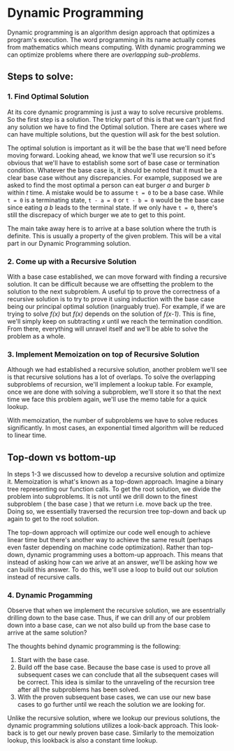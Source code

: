 # Dynamic Programming

Dynamic programming is an algorithm design approach that optimizes a program's execution. The word programming in its name actually comes from mathematics which means computing. With dynamic programming we can optimize problems where there are *overlapping sub-problems*. 

## Steps to solve:
### 1. Find Optimal Solution
At its core dynamic programming is just a way to solve recursive problems. So the first step is a solution. The tricky part of this is that we can't just find any solution we have to find the Optimal solution. There are cases where we can have multiple solutions, but the question will ask for the best solution. 

The optimal solution is important as it will be the base that we'll need before moving forward. Looking ahead, we know that we'll use recursion so it's obvious that we'll have to establish some sort of base case or termination condition. Whatever the base case is, it should be noted that it must be a clear base case without any discrepancies. For example, supposed we are asked to find the most optimal a person can eat burger *a* and burger *b* within *t* time. A mistake would be to assume `t = 0` to be a base case. While `t = 0` is a terminating state, `t - a = 0` or `t - b = 0` would be the base case since eating *a* *b* leads to the terminal state. If we only have `t = 0`, there's still the discrepacy of which burger we ate to get to this point.

The main take away here is to arrive at a base solution where the truth is definite. This is usually a property of the given problem. This will be a vital part in our Dynamic Programming solution.

### 2. Come up with a Recursive Solution
With a base case established, we can move forward with finding a recursive solution. It can be difficult because we are offsetting the problem to the solution to the next subproblem. A useful tip to prove the correctness of a recursive solution is to try to prove it using induction with the base case being our principal optimal solution (inarguably true). For example, if we are trying to solve *f(x)* but *f(x)* depends on the solution of *f(x-1)*. This is fine, we'll simply keep on subtracting *x* until we reach the termination condition. From there, everything will unravel itself and we'll be able to solve the problem as a whole.

### 3. Implement Memoization on top of Recursive Solution
Although we had established a recursive solution, another problem we'll see is that recursive solutions has a lot of overlaps. To solve the overlapping subproblems of recursion, we'll implement a lookup table. For example, once we are done with solving a subproblem, we'll store it so that the next time we face this problem again, we'll use the memo table for a quick lookup.

With memoization, the number of subproblems we have to solve reduces significantly. In most cases, an exponential timed algorithm will be reduced to linear time.
 
## Top-down vs bottom-up
In steps 1-3 we discussed how to develop a recursive solution and optimize it. Memoization is what's known as a top-down approach. Imagine a binary tree representing our function calls. To get the root solution, we divide the problem into subproblems. It is not until we drill down to the finest subproblem ( the base case ) that we return i.e. move back up the tree. Doing so, we essentially traversed the recursion tree top-down and back up again to get to the root solution.

The top-down approach will optimize our code well enough to achieve linear time but there's another way to achieve the same result (perhaps even faster depending on machine code optimization). Rather than top-down, dynamic programming uses a bottom-up approach. This means that instead of asking how can we arive at an answer, we'll be asking how we can build this answer. To do this, we'll use a loop to build out our solution instead of recursive calls.

### 4. Dynamic Progamming
Observe that when we implement the recursive solution, we are essentrially drilling down to the base case. Thus, if we can drill any of our problem down into a base case, can we not also build up from the base case to arrive at the same solution?

The thoughts behind dynamic programming is the following:
1. Start with the base case.
2. Build off the base case. Because the base case is used to prove all subsequent cases we can conclude that all the subsequent cases will be correct. This idea is similar to the unraveling of the recursion tree after all the subproblems has been solved.
3. With the proven subsequent base cases, we can use our new base cases to go further until we reach the solution we are looking for.

Unlike the recursive solution, where we lookup our previous solutions, the dynamic programming solutions utilizes a look-back approach. This look-back is to get our newly proven base case. Similarly to the memoization lookup, this lookback is also a constant time lookup.
